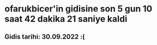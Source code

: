 # ofarukbicer'in gidisine son 5 gun 10 saat 42 dakika 21 saniye kaldi

## Gidis tarihi: 30.09.2022 :(